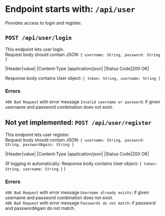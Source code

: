 # Endpoint starts with: `/api/user`
Provides access to login and register.

## `POST /api/user/login`
This endpoint lets user login.  
Request body should contain JSON:
`
    {
        username: String,
        password: String
    }
`

|Header|value|
|Content-Type |application/json|
|Status Code|200 OK|


Response body contains User object:
`
    {
        token: String,
        username: String
    }
`

### Errors
`400 Bad Request` with error message `Invalid username or password`: if given username and password combination does not exist. 

## Not yet implemented: `POST /api/user/register`
This endpoint lets user register.  
Request body should contain JSON:
`
    {
        username: String,
        password: String,
        passwordAgain: String
    }
`

|Header|value|
|Content-Type |application/json|
|Status Code|200 OK|

(If logging in automatically:
Response body contains User object:
`
    {
        token: String,
        username: String
    }
`
)

### Errors
`400 Bad Request` with error message `Username already exists`: if given username and password combination does not exist.  
`400 Bad Request` with error message `Passwords do not match`: if password and passwordAgain do not match.